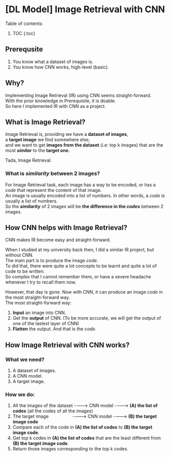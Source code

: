 # [DL Model] Image Retrieval with CNN

Table of contents:

1. TOC
{:toc}

## Prerequsite

1. You know what a dataset of images is.
2. You know how CNN works, high-level (basic).

## Why?

Implementing Image Retrieval (IR) using CNN seems straight-forward.  
With the prior knowledge in Prerequisite, it is doable.  
So here I implemented IR with CNN as a project.

## What is Image Retrieval?

Image Retrieval is, providing we have a **dataset of images**,  
a **target image** we find somewhere else,  
and we want to get **images from the dataset** (i.e: top k images) that are the most ***similar*** to the **target one**.

Tada, Image Retrieval.

### What is ***similarity*** between 2 images?

For Image Retrieval task, each image has a way to be encoded, or has a *code* that represent the content of that image.  
An image is usually encoded into a list of numbers. In other words, a *code* is usually a list of numbers.  
So the ***similarity*** of 2 images will be **the difference in the *codes*** between 2 images.

## How CNN helps with Image Retrieval?

CNN makes IR become easy and straight-forward.

When I studied at my university back then, I did a similar IR project, but without CNN.  
The main part is to produce the image *code*.  
To did that, there were quite a lot concepts to be learnt and quite a lot of code to be written.  
So complex that I cannot remember them, or have a severe headache whenever I try to recall them now.

However, that day is gone. Now with CNN, it can produce an image *code* in the most straight-forward way.  
The most straight-forward way:  
1. **Input** an image into CNN.  
2. Get the **output** of CNN. (To be more accurate, we will get the output of one of the lastest layer of CNN)  
3. **Flatten** the output. And that is the *code*.  

## How Image Retrieval with CNN works?

### What we need?
1. A dataset of images.  
2. A CNN model.  
3. A target image.  

### How we do:
1. All the images of the dataset ----> CNN model ----> **(A) the list of codes** (all the codes of all the images)  
2. The target image &emsp; &emsp; &emsp; &emsp; ----> CNN model ----> **(B) the target image code**  
3. Compare each of the code in **(A) the list of codes** to **(B) the target image code**.  
4. Get top k codes in **(A) the list of codes** that are the least different from **(B) the target image code**.  
5. Return those images corresponding to the top k codes.  
